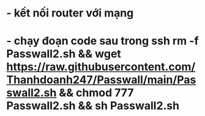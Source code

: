# - kết nối router với mạng 
# - chạy đoạn code sau trong ssh rm -f Passwall2.sh && wget https://raw.githubusercontent.com/Thanhdoanh247/Passwall/main/Passwall2.sh && chmod 777 Passwall2.sh && sh Passwall2.sh

